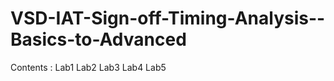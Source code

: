 # VSD-IAT-Sign-off-Timing-Analysis--Basics-to-Advanced

Contents :
  Lab1
  Lab2
  Lab3
  Lab4
  Lab5
